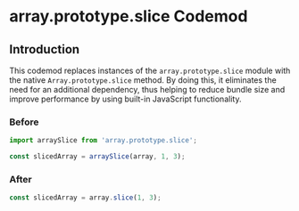 # array.prototype.slice Codemod

## Introduction

This codemod replaces instances of the `array.prototype.slice` module with the native `Array.prototype.slice` method. By doing this, it eliminates the need for an additional dependency, thus helping to reduce bundle size and improve performance by using built-in JavaScript functionality.

### Before

```javascript
import arraySlice from 'array.prototype.slice';

const slicedArray = arraySlice(array, 1, 3);
```

### After

```javascript
const slicedArray = array.slice(1, 3);
```